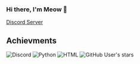 ### Hi there, I'm Meow 👋

[Discord Server](https://discord.gg/JumKTgQz5F)

## **Achievments**

![Discord](https://img.shields.io/discord/1078054630837211156?style=for-the-badge)
![Python](https://img.shields.io/badge/Python-1%20year-yellow?style=for-the-badge&logo=appveyor)
![HTML](https://img.shields.io/badge/HTML-4%20months-blue?style=for-the-badge&logo=appveyor)
![GitHub User's stars](https://img.shields.io/github/stars/meowistic?color=yellow&style=for-the-badge)

<!--
**meowistic/meowistic** is a ✨ _special_ ✨ repository because its `README.md` (this file) appears on your GitHub profile.

Here are some ideas to get you started:

- 🔭 I’m currently working on ...
- 🌱 I’m currently learning ...
- 👯 I’m looking to collaborate on ...
- 🤔 I’m looking for help with ...
- 💬 Ask me about ...
- 📫 How to reach me: ...
- 😄 Pronouns: ...
- ⚡ Fun fact: ...
-->
